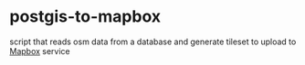 # postgis-to-mapbox
script that reads osm data from a database and generate tileset to upload to [Mapbox](https://mapbox.com) service
